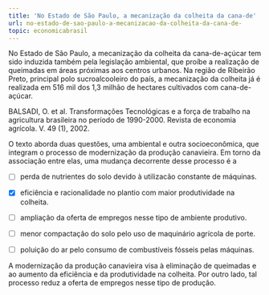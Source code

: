 ```yaml
---
title: 'No Estado de São Paulo, a mecanização da colheita da cana-de'
url: no-estado-de-sao-paulo-a-mecanizacao-da-colheita-da-cana-de-
topic: economicabrasil
---
```



No Estado de São Paulo, a mecanização da colheita da cana-de-açúcar tem sido induzida também pela legislação ambiental, que proíbe a realização de queimadas em áreas próximas aos centros urbanos. Na região de Ribeirão Preto, principal polo sucroalcooleiro do país, a mecanização da colheita já é realizada em 516 mil dos 1,3 milhão de hectares cultivados com cana-de-açúcar.

BALSADI, O. et al. Transformações Tecnológicas e a força de trabalho na agricultura brasileira no período de 1990-2000. Revista de economia agrícola. V. 49 (1), 2002.

O texto aborda duas questões, uma ambiental e outra socioeconômica, que integram o processo de modernização da produção canavieira. Em torno da associação entre elas, uma mudança decorrente desse processo é a



- [ ] perda de nutrientes do solo devido à utilizacão constante de máquinas.
- [x] eficiência e racionalidade no plantio com maior produtividade na colheita.
- [ ] ampliação da oferta de empregos nesse tipo de ambiente produtivo.
- [ ] menor compactação do solo pelo uso de maquinário agrícola de porte.
- [ ] poluição do ar pelo consumo de combustíveis fósseis pelas máquinas.


A modernização da produção canavieira visa à eliminação de queimadas e ao aumento da eficiência e da produtividade na colheita. Por outro lado, tal processo reduz a oferta de empregos nesse tipo de produção.
